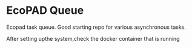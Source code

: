 EcoPAD Queue
====

Ecopad task queue. Good starting repo for various asynchronous tasks. 

After setting upthe system,check the docker container that is running
